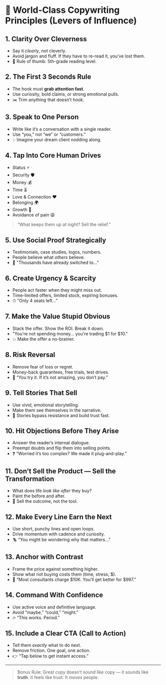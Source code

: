 # 🧠 World-Class Copywriting Principles (Levers of Influence)

## 1. **Clarity Over Cleverness**
- Say it *clearly*, not cleverly.
- Avoid jargon and fluff. If they have to re-read it, you’ve lost them.
- 🔁 Rule of thumb: 5th-grade reading level.

## 2. **The First 3 Seconds Rule**
- The hook must **grab attention fast**.
- Use curiosity, bold claims, or strong emotional pulls.
- ✂️ Trim anything that doesn’t hook.

## 3. **Speak to One Person**
- Write like it’s a conversation with a single reader.
- Use “you,” not “we” or “customers.”
- 💡 Imagine your dream client nodding along.

## 4. **Tap Into Core Human Drives**
- Status ⚡  
- Security 🛡  
- Money 💰  
- Time ⏳  
- Love & Connection ❤️  
- Belonging 🌍  
- Growth 🚀  
- Avoidance of pain 😩  

> “What keeps them up at night? Sell the relief.”

## 5. **Use Social Proof Strategically**
- Testimonials, case studies, logos, numbers.
- People believe what *others* believe.
- 🧲 "Thousands have already switched to..."

## 6. **Create Urgency & Scarcity**
- People act faster when they might miss out.
- Time-limited offers, limited stock, expiring bonuses.
- ⏱ "Only 4 seats left…"

## 7. **Make the Value Stupid Obvious**
- Stack the offer. Show the ROI. Break it down.
- "You're not spending money... you're trading $1 for $10."
- 💥 Make the offer a no-brainer.

## 8. **Risk Reversal**
- Remove fear of loss or regret.
- Money-back guarantees, free trials, test drives.
- 🔁 “You try it. If it’s not amazing, you don’t pay.”

## 9. **Tell Stories That Sell**
- Use vivid, emotional storytelling.
- Make them see themselves in the narrative.
- 🧠 Stories bypass resistance and build trust fast.

## 10. **Hit Objections Before They Arise**
- Answer the reader’s internal dialogue.
- Preempt doubts and flip them into selling points.
- ❓ “Worried it’s too complex? We made it plug-and-play.”

## 11. **Don’t Sell the Product — Sell the Transformation**
- What does life *look like after* they buy?
- Paint the before and after.
- 🎯 Sell the outcome, not the tool.

## 12. **Make Every Line Earn the Next**
- Use short, punchy lines and open loops.
- Drive momentum with cadence and curiosity.
- 🪜 “You might be wondering why that matters…”

## 13. **Anchor with Contrast**
- Frame the price against something higher.
- Show what not buying costs them (time, stress, $).
- 🧮 “Most consultants charge $10K. You’ll get better for $997.”

## 14. **Command With Confidence**
- Use active voice and definitive language.
- Avoid “maybe,” “could,” “might.”
- 🔥 “This works. Period.”

## 15. **Include a Clear CTA (Call to Action)**
- Tell them *exactly* what to do next.
- Remove friction. One goal, one action.
- 👉 “Tap below to get instant access.”

---

> Bonus Rule: Great copy doesn’t *sound* like copy — it sounds like **truth**. It feels like trust. It *moves* people.

